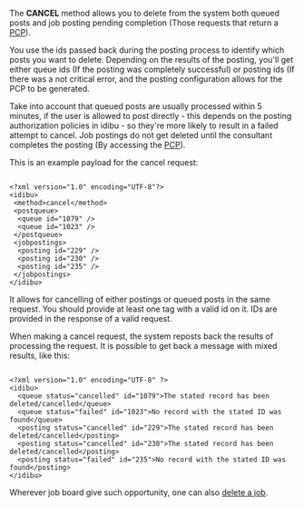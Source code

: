 <p>The <strong>CANCEL</strong> method allows you to delete from the system both queued posts and job posting pending completion (Those requests that return a <a href="https://github.com/oneworldmarket/idibu-api/blob/master/api-v3/pcp.md">PCP</a>).</p>
<p>You use the ids passed back during the posting process to identify which posts you want to delete. Depending on the results of the posting, you&#39;ll get either queue ids (If the posting was completely successful) or posting ids (If there was a not critical error, and the posting configuration allows for the PCP to be generated.</p>
<p>Take into account that queued posts are usually processed within 5 minutes, if the user is allowed to post directly - this depends on the posting authorization policies in idibu - so they&#39;re more likely to result in a failed attempt to cancel. Job postings do not get deleted until the consultant completes the posting (By accessing the <a href="https://github.com/oneworldmarket/idibu-api/blob/master/api-v3/pcp.md">PCP</a>).</p>
<p>This is an example payload for the cancel request:</p>
<pre><code>
&lt;?xml version=&quot;1.0&quot; encoding=&quot;UTF-8&quot;?&gt;
&lt;idibu&gt;
&nbsp;&lt;method&gt;cancel&lt;/method&gt;
&nbsp;&lt;postqueue&gt;
&nbsp;&nbsp;&lt;queue id=&quot;1079&quot; /&gt;
&nbsp;&nbsp;&lt;queue id=&quot;1023&quot; /&gt;
&nbsp;&lt;/postqueue&gt;
&nbsp;&lt;jobpostings&gt;
&nbsp;&nbsp;&lt;posting id=&quot;229&quot; /&gt;
&nbsp;&nbsp;&lt;posting id=&quot;230&quot; /&gt;
&nbsp;&nbsp;&lt;posting id=&quot;235&quot; /&gt;
&nbsp;&lt;/jobpostings&gt;
&lt;/idibu&gt;
</code></pre>
<p>It allows for cancelling of either postings or queued posts in the same request. You should provide at least one tag with a valid id on it. IDs are provided in the response of a valid request.</p>
<p>When making a cancel request, the system reposts back the results of processing the request. It is possible to get back a message with mixed results, like this:</p>
<pre>
<code>
&lt;?xml version=&quot;1.0&quot; encoding=&quot;UTF-8&quot; ?&gt;
&lt;idibu&gt;
&nbsp;&nbsp;&lt;queue status=&quot;cancelled&quot; id=&quot;1079&quot;&gt;The stated record has been deleted/cancelled&lt;/queue&gt;
&nbsp;&nbsp;&lt;queue status=&quot;failed&quot; id=&quot;1023&quot;&gt;No record with the stated ID was found&lt;/queue&gt;
&nbsp;&nbsp;&lt;posting status=&quot;cancelled&quot; id=&quot;229&quot;&gt;The stated record has been deleted/cancelled&lt;/posting&gt;
&nbsp;&nbsp;&lt;posting status=&quot;cancelled&quot; id=&quot;230&quot;&gt;The stated record has been deleted/cancelled&lt;/posting&gt;
&nbsp;&nbsp;&lt;posting status=&quot;failed&quot; id=&quot;235&quot;&gt;No record with the stated ID was found&lt;/posting&gt;
&lt;/idibu&gt;
</code></pre>
Wherever job board give such opportunity, one can also <a href="https://github.com/oneworldmarket/idibu-api/blob/master/api-v3/delet-jobs.md">delete a job</a>.
